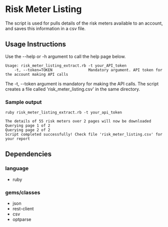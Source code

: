 # Risk Meter Listing

The script is used for pulls details of the risk meters available to an account, and saves this information in a csv file.  

## Usage Instructions 
Use the --help or -h argument to call the help page below.

```
Usage: risk_meter_listing_extract.rb -t your_API_token
    -t, --token=TOKEN                Mandatory argument. API token for the account making API calls
```

The -t, --token argument is mandatory for making the API calls. The script creates a file called 'risk_meter_listing.csv' in the same directory. 


### Sample output
```
ruby risk_meter_listing_extract.rb -t your_api_token

The details of 55 risk meters over 2 pages will now be downloaded
Querying page 1 of 2
Querying page 2 of 2
Script completed successfully! Check file 'risk_meter_listing.csv' for your report
```

## Dependencies
### language
- ruby

### gems/classes
- json
- rest-client
- csv
- optparse
